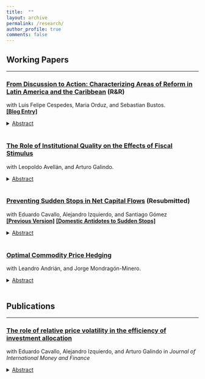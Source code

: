 ```yaml
---
title:  ""
layout: archive
permalink: /research/
author_profile: true
comments: false
---
```


## Working Papers  <!-- New line here... -->
***

### [From Discussion to Action: Characterizing Areas of Reform in Latin America and the Caribbean](https://publications.iadb.org/en/discussion-action-characterizing-areas-reform-latin-america-and-caribbean) (R&R) 
with Luis Felipe Cespedes, Maria Orduz, and Sebastian Bustos. <br>
[<b>[Blog Entry]</b>](https://s2.bl-1.com/h/i/dwWPkB94/PcTFGyB?url=https://blogs.iadb.org/efectividad-desarrollo/en/structural-reforms-new-recipes-for-evolving-needs/)

<details>
    <summary><u>Abstract</u></summary><p> 
  Structural reforms modify the institutional and regulatory framework to foster economic growth and improve welfare. While initially linked to economic liberalization, the concept has expanded to encompass a more 
 comprehensive array of sector-specific interventions. However, the increased level of detail in these reforms presents significant challenges in accurately identifying the specific type of reform implemented by each country. In this study, we employ a comprehensive analysis of the policy discussions in Article IV Staff Reports of the International Monetary Fund to shed light on the dynamic nature of reforms and unveil regional disparities in reform priorities. The findings demonstrate a notable shift in Latin American and the Caribbean countries, where there is a growing emphasis on reforms that prioritize transparency, enhance institutional quality, advance education and healthcare systems, and strengthen safety nets.
</p>
</details> <br> 

### [The Role of Institutional Quality on the Effects of Fiscal Stimulus](https://publications.iadb.org/en/the-role-of-institutional-quality-on-the-effects-of-fiscal-stimulus) 
with Leopoldo Avellán, and Arturo Galindo.

<details>
    <summary><u>Abstract</u></summary><p> 
  This paper provides evidence on the effect of fiscal stimulus on economic activity for countries with different degrees of institutional quality. For a panel of 113 countries during the period 1988-2017, we find evidence that an increment of 1% in government consumption yields a sizable, persistent and stable increase in economic activity of 0.9% in countries with higher institutional quality.
</p>
</details> <br>  

### [Preventing Sudden Stops in Net Capital Flows](/files/New_Prevented_fv.pdf) (Resubmitted)
with Eduardo Cavallo, Alejandro Izquierdo, and Santiago Gómez  <br>
  [<b>[Previous Version]</b>](https://publications.iadb.org/en/preventing-sudden-stops-in-net-capital-flows) [<b>[Domestic Antidotes to Sudden Stops]</b>](https://publications.iadb.org/en/domestic-antidotes-sudden-stops)
<details>
    <summary><u>Abstract</u></summary><p> 
  Sudden stops in net capital flows can be prevented if domestic investors either repatriate foreign-held assets or roll over their local asset holdings when foreign investors stop lending or sell off their local asset holdings. This paper presents evidence showing that domestic factors such as low levels of liability dollarization, the consistency of the monetary and exchange rate regimes, low inflation, higher growth, and a solid institutional background, explain why some countries are more successful in eliciting the behaviors that increase the probability of preventing a sudden stop following a tightening of the external borrowing constraint. Prevention is key to offsetting an external credit crunch originating in factors that are usually outside the control of borrowing countries, which can turn into costly sudden stops in net capital flows in the affected economies.
</p>
</details> <br>  

### [Optimal Commodity Price Hedging](https://publications.iadb.org/en/optimal-commodity-price-hedging) 
with Leandro Andrián, and Jorge Mondragón-Minero.

<details>
    <summary><u>Abstract</u></summary><p> 
 The dependence of many countries in the region on oil exports makes them vulnerable to oil price volatility. In particular, the sharp declines observed between 2014 and 2016 show how public finances weakened with significant debt increases in these countries. A strategy to mitigate the effect of sharp falls in oil prices would allow oil exporting countries to suffer a smaller impact on their public finances. This paper shows that using put options to insure against oil price hikes lowers public debt and fiscal deficits.
</p>
</details> <br>



## Publications <!-- New line here... -->

---

### [The role of relative price volatility in the efficiency of investment allocation](https://www.sciencedirect.com/science/article/abs/pii/S0261560612001763)
with Eduardo Cavallo, Alejandro Izquierdo, and Arturo Galindo in <i>Journal of International Money and Finance</i> <br>
<details>
    <summary><u>Abstract</u></summary><p> 
 This paper estimates the impact of relative price volatility on sector-level investment allocation using a panel of 65 countries with data for 26 manufacturing industries over the period 1985–2003. Results indicate that volatility distorts efficient investment allocation in that investment is not necessarily devoted to relatively more productive sectors, especially in emerging market economies that are highly exposed and may lack the necessary institutions to deal with it successfully. This is evidence in support of theories suggesting that relative price volatility provides incentives for entrepreneurs to adopt more “malleable” but less productive production technologies, enabling them to accommodate more easily abrupt and frequent changes in relative prices, but at the cost of using less productive technologies.
</p>
</details> <br>  
